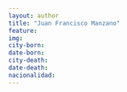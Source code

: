 ```yaml
---
layout: author
title: "Juan Francisco Manzano"
feature:
img: 
city-born:
date-born: 
city-death: 
date-death:
nacionalidad:
---
```


